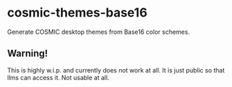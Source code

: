 # cosmic-themes-base16

Generate COSMIC desktop themes from Base16 color schemes.

## Warning!
This is highly w.i.p. and currently does not work at all.
It is just public so that llms can access it.
Not usable at all.
